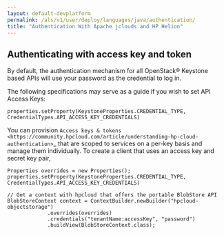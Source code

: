 ```yaml
---
layout: default-devplatform
permalink: /als/v1/user/deploy/languages/java/authentication/
title: "Authentication With Apache jclouds and HP Helion"
---
```

<!--PUBLISHED-->
 
<!--
# HP Helion Development Platform: Authentication With Apache jclouds and HP Helion

The `Identity Service API <https://docs.hpcloud.com/identity>`_ is central to using the
APIs for the services by HP Helion. Identity Service not only deals with authentication
but also supplies the catalog of information around the activated and available services.
For example, this API is where the API endpoints for services like the different compute regions,
Object Storage, and everything else is available.

Apache jclouds provides functionality to interact with identity service and authentication
to simply authenticate commonly and use it everywhere.
-->
## Authenticating with access key and token

By default, the authentication mechanism for all OpenStack&reg; Keystone based APIs will use your
password as the credential to log in.

The following specifications may serve as a guide if you wish to set API Access Keys:


    properties.setProperty(KeystoneProperties.CREDENTIAL_TYPE, CredentialTypes.API_ACCESS_KEY_CREDENTIALS)

You can provision `Access keys & tokens <https://community.hpcloud.com/article/understanding-hp-cloud-authentication>`_
that are scoped to services on a per-key basis and manage them individually.
To create a client that uses an access key and secret key pair,

    Properties overrides = new Properties();
    properties.setProperty(KeystoneProperties.CREDENTIAL_TYPE, CredentialTypes.API_ACCESS_KEY_CREDENTIALS)

    // Get a context with hpcloud that offers the portable BlobStore API
    BlobStoreContext context = ContextBuilder.newBuilder("hpcloud-objectstorage")
                 .overrides(overrides)
                 .credentials("tenantName:accessKey", "password")
                 .buildView(BlobStoreContext.class);
